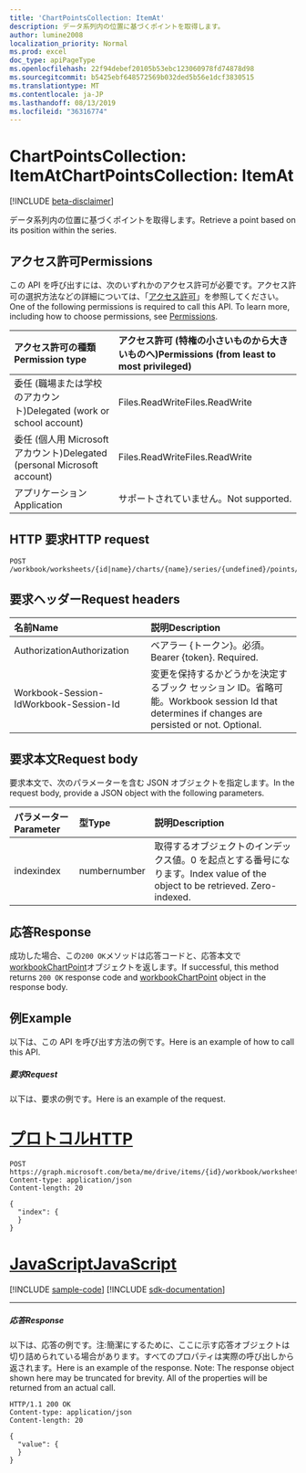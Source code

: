 ```yaml
---
title: 'ChartPointsCollection: ItemAt'
description: データ系列内の位置に基づくポイントを取得します。
author: lumine2008
localization_priority: Normal
ms.prod: excel
doc_type: apiPageType
ms.openlocfilehash: 22f94debef20105b53ebc123060978fd74878d98
ms.sourcegitcommit: b5425ebf648572569b032ded5b56e1dcf3830515
ms.translationtype: MT
ms.contentlocale: ja-JP
ms.lasthandoff: 08/13/2019
ms.locfileid: "36316774"
---
```

# <a name="chartpointscollection-itemat"></a><span data-ttu-id="93580-103">ChartPointsCollection: ItemAt</span><span class="sxs-lookup"><span data-stu-id="93580-103">ChartPointsCollection: ItemAt</span></span>

[!INCLUDE [beta-disclaimer](../../includes/beta-disclaimer.md)]

<span data-ttu-id="93580-104">データ系列内の位置に基づくポイントを取得します。</span><span class="sxs-lookup"><span data-stu-id="93580-104">Retrieve a point based on its position within the series.</span></span>
## <a name="permissions"></a><span data-ttu-id="93580-105">アクセス許可</span><span class="sxs-lookup"><span data-stu-id="93580-105">Permissions</span></span>
<span data-ttu-id="93580-p101">この API を呼び出すには、次のいずれかのアクセス許可が必要です。アクセス許可の選択方法などの詳細については、「[アクセス許可](/graph/permissions-reference)」を参照してください。</span><span class="sxs-lookup"><span data-stu-id="93580-p101">One of the following permissions is required to call this API. To learn more, including how to choose permissions, see [Permissions](/graph/permissions-reference).</span></span>

|<span data-ttu-id="93580-108">アクセス許可の種類</span><span class="sxs-lookup"><span data-stu-id="93580-108">Permission type</span></span>      | <span data-ttu-id="93580-109">アクセス許可 (特権の小さいものから大きいものへ)</span><span class="sxs-lookup"><span data-stu-id="93580-109">Permissions (from least to most privileged)</span></span>              |
|:--------------------|:---------------------------------------------------------|
|<span data-ttu-id="93580-110">委任 (職場または学校のアカウント)</span><span class="sxs-lookup"><span data-stu-id="93580-110">Delegated (work or school account)</span></span> | <span data-ttu-id="93580-111">Files.ReadWrite</span><span class="sxs-lookup"><span data-stu-id="93580-111">Files.ReadWrite</span></span>    |
|<span data-ttu-id="93580-112">委任 (個人用 Microsoft アカウント)</span><span class="sxs-lookup"><span data-stu-id="93580-112">Delegated (personal Microsoft account)</span></span> | <span data-ttu-id="93580-113">Files.ReadWrite</span><span class="sxs-lookup"><span data-stu-id="93580-113">Files.ReadWrite</span></span>    |
|<span data-ttu-id="93580-114">アプリケーション</span><span class="sxs-lookup"><span data-stu-id="93580-114">Application</span></span> | <span data-ttu-id="93580-115">サポートされていません。</span><span class="sxs-lookup"><span data-stu-id="93580-115">Not supported.</span></span> |

## <a name="http-request"></a><span data-ttu-id="93580-116">HTTP 要求</span><span class="sxs-lookup"><span data-stu-id="93580-116">HTTP request</span></span>
<!-- { "blockType": "ignored" } -->
```http
POST /workbook/worksheets/{id|name}/charts/{name}/series/{undefined}/points/ItemAt

```
## <a name="request-headers"></a><span data-ttu-id="93580-117">要求ヘッダー</span><span class="sxs-lookup"><span data-stu-id="93580-117">Request headers</span></span>
| <span data-ttu-id="93580-118">名前</span><span class="sxs-lookup"><span data-stu-id="93580-118">Name</span></span>       | <span data-ttu-id="93580-119">説明</span><span class="sxs-lookup"><span data-stu-id="93580-119">Description</span></span>|
|:---------------|:----------|
| <span data-ttu-id="93580-120">Authorization</span><span class="sxs-lookup"><span data-stu-id="93580-120">Authorization</span></span>  | <span data-ttu-id="93580-p102">ベアラー {トークン}。必須。</span><span class="sxs-lookup"><span data-stu-id="93580-p102">Bearer {token}. Required.</span></span> |
| <span data-ttu-id="93580-123">Workbook-Session-Id</span><span class="sxs-lookup"><span data-stu-id="93580-123">Workbook-Session-Id</span></span>  | <span data-ttu-id="93580-p103">変更を保持するかどうかを決定するブック セッション ID。省略可能。</span><span class="sxs-lookup"><span data-stu-id="93580-p103">Workbook session Id that determines if changes are persisted or not. Optional.</span></span>|

## <a name="request-body"></a><span data-ttu-id="93580-126">要求本文</span><span class="sxs-lookup"><span data-stu-id="93580-126">Request body</span></span>
<span data-ttu-id="93580-127">要求本文で、次のパラメーターを含む JSON オブジェクトを指定します。</span><span class="sxs-lookup"><span data-stu-id="93580-127">In the request body, provide a JSON object with the following parameters.</span></span>

| <span data-ttu-id="93580-128">パラメーター</span><span class="sxs-lookup"><span data-stu-id="93580-128">Parameter</span></span>    | <span data-ttu-id="93580-129">型</span><span class="sxs-lookup"><span data-stu-id="93580-129">Type</span></span>   |<span data-ttu-id="93580-130">説明</span><span class="sxs-lookup"><span data-stu-id="93580-130">Description</span></span>|
|:---------------|:--------|:----------|
|<span data-ttu-id="93580-131">index</span><span class="sxs-lookup"><span data-stu-id="93580-131">index</span></span>|<span data-ttu-id="93580-132">number</span><span class="sxs-lookup"><span data-stu-id="93580-132">number</span></span>|<span data-ttu-id="93580-p104">取得するオブジェクトのインデックス値。0 を起点とする番号になります。</span><span class="sxs-lookup"><span data-stu-id="93580-p104">Index value of the object to be retrieved. Zero-indexed.</span></span>|

## <a name="response"></a><span data-ttu-id="93580-135">応答</span><span class="sxs-lookup"><span data-stu-id="93580-135">Response</span></span>

<span data-ttu-id="93580-136">成功した場合、この`200 OK`メソッドは応答コードと、応答本文で[workbookChartPoint](../resources/workbookchartpoint.md)オブジェクトを返します。</span><span class="sxs-lookup"><span data-stu-id="93580-136">If successful, this method returns `200 OK` response code and [workbookChartPoint](../resources/workbookchartpoint.md) object in the response body.</span></span>

## <a name="example"></a><span data-ttu-id="93580-137">例</span><span class="sxs-lookup"><span data-stu-id="93580-137">Example</span></span>
<span data-ttu-id="93580-138">以下は、この API を呼び出す方法の例です。</span><span class="sxs-lookup"><span data-stu-id="93580-138">Here is an example of how to call this API.</span></span>
##### <a name="request"></a><span data-ttu-id="93580-139">要求</span><span class="sxs-lookup"><span data-stu-id="93580-139">Request</span></span>
<span data-ttu-id="93580-140">以下は、要求の例です。</span><span class="sxs-lookup"><span data-stu-id="93580-140">Here is an example of the request.</span></span>

# <a name="httptabhttp"></a>[<span data-ttu-id="93580-141">プロトコル</span><span class="sxs-lookup"><span data-stu-id="93580-141">HTTP</span></span>](#tab/http)
<!-- {
  "blockType": "request",
  "name": "chartpointscollection_itemat"
}-->
```http
POST https://graph.microsoft.com/beta/me/drive/items/{id}/workbook/worksheets/{id|name}/charts/{name}/series/{undefined}/points/ItemAt
Content-type: application/json
Content-length: 20

{
  "index": {
  }
}
```
# <a name="javascripttabjavascript"></a>[<span data-ttu-id="93580-142">JavaScript</span><span class="sxs-lookup"><span data-stu-id="93580-142">JavaScript</span></span>](#tab/javascript)
[!INCLUDE [sample-code](../includes/snippets/javascript/chartpointscollection-itemat-javascript-snippets.md)]
[!INCLUDE [sdk-documentation](../includes/snippets/snippets-sdk-documentation-link.md)]

---


##### <a name="response"></a><span data-ttu-id="93580-143">応答</span><span class="sxs-lookup"><span data-stu-id="93580-143">Response</span></span>
<span data-ttu-id="93580-p105">以下は、応答の例です。注:簡潔にするために、ここに示す応答オブジェクトは切り詰められている場合があります。すべてのプロパティは実際の呼び出しから返されます。</span><span class="sxs-lookup"><span data-stu-id="93580-p105">Here is an example of the response. Note: The response object shown here may be truncated for brevity. All of the properties will be returned from an actual call.</span></span>
<!-- {
  "blockType": "response",
  "truncated": true,
  "@odata.type": "microsoft.graph.workbookChartPoint"
} -->
```http
HTTP/1.1 200 OK
Content-type: application/json
Content-length: 20

{
  "value": {
  }
}
```

<!-- uuid: 8fcb5dbc-d5aa-4681-8e31-b001d5168d79
2015-10-25 14:57:30 UTC -->
<!--
{
  "type": "#page.annotation",
  "description": "ChartPointsCollection: ItemAt",
  "keywords": "",
  "section": "documentation",
  "tocPath": "",
  "suppressions": [
  ]
}
-->
